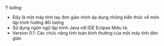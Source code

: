 Ý tưởng:
- Đây là một máy tính tay đơn giản mình áp dụng những kiến thức về môn lập trình hướng đối tượng 
- Sử dụng ngôn ngữ lập trình Java với IDE Eclipse
Miêu tả:
- Version 0.1: Các chức năng tính toán bình thường của một máy tính đơn giản

